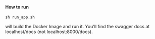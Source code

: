 #### How to run

```
sh run_app.sh
```

will build the Docker Image and run it. You'll find the swagger docs at localhost/docs (not localhost:8000/docs).
